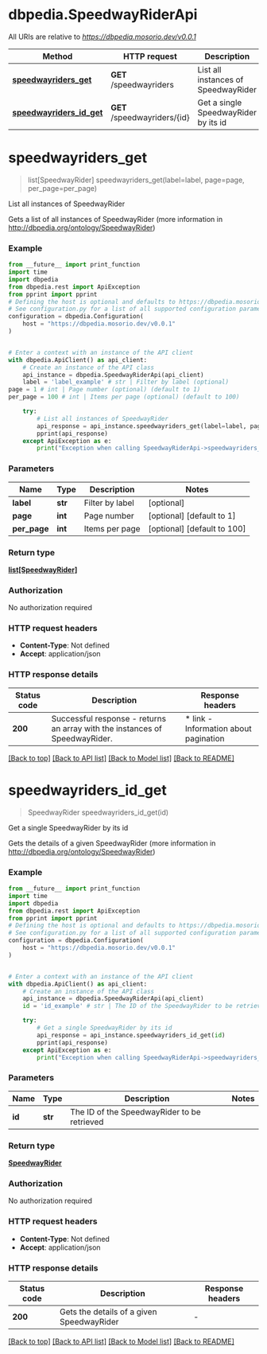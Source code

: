 # dbpedia.SpeedwayRiderApi

All URIs are relative to *https://dbpedia.mosorio.dev/v0.0.1*

Method | HTTP request | Description
------------- | ------------- | -------------
[**speedwayriders_get**](SpeedwayRiderApi.md#speedwayriders_get) | **GET** /speedwayriders | List all instances of SpeedwayRider
[**speedwayriders_id_get**](SpeedwayRiderApi.md#speedwayriders_id_get) | **GET** /speedwayriders/{id} | Get a single SpeedwayRider by its id


# **speedwayriders_get**
> list[SpeedwayRider] speedwayriders_get(label=label, page=page, per_page=per_page)

List all instances of SpeedwayRider

Gets a list of all instances of SpeedwayRider (more information in http://dbpedia.org/ontology/SpeedwayRider)

### Example

```python
from __future__ import print_function
import time
import dbpedia
from dbpedia.rest import ApiException
from pprint import pprint
# Defining the host is optional and defaults to https://dbpedia.mosorio.dev/v0.0.1
# See configuration.py for a list of all supported configuration parameters.
configuration = dbpedia.Configuration(
    host = "https://dbpedia.mosorio.dev/v0.0.1"
)


# Enter a context with an instance of the API client
with dbpedia.ApiClient() as api_client:
    # Create an instance of the API class
    api_instance = dbpedia.SpeedwayRiderApi(api_client)
    label = 'label_example' # str | Filter by label (optional)
page = 1 # int | Page number (optional) (default to 1)
per_page = 100 # int | Items per page (optional) (default to 100)

    try:
        # List all instances of SpeedwayRider
        api_response = api_instance.speedwayriders_get(label=label, page=page, per_page=per_page)
        pprint(api_response)
    except ApiException as e:
        print("Exception when calling SpeedwayRiderApi->speedwayriders_get: %s\n" % e)
```

### Parameters

Name | Type | Description  | Notes
------------- | ------------- | ------------- | -------------
 **label** | **str**| Filter by label | [optional] 
 **page** | **int**| Page number | [optional] [default to 1]
 **per_page** | **int**| Items per page | [optional] [default to 100]

### Return type

[**list[SpeedwayRider]**](SpeedwayRider.md)

### Authorization

No authorization required

### HTTP request headers

 - **Content-Type**: Not defined
 - **Accept**: application/json

### HTTP response details
| Status code | Description | Response headers |
|-------------|-------------|------------------|
**200** | Successful response - returns an array with the instances of SpeedwayRider. |  * link - Information about pagination <br>  |

[[Back to top]](#) [[Back to API list]](../README.md#documentation-for-api-endpoints) [[Back to Model list]](../README.md#documentation-for-models) [[Back to README]](../README.md)

# **speedwayriders_id_get**
> SpeedwayRider speedwayriders_id_get(id)

Get a single SpeedwayRider by its id

Gets the details of a given SpeedwayRider (more information in http://dbpedia.org/ontology/SpeedwayRider)

### Example

```python
from __future__ import print_function
import time
import dbpedia
from dbpedia.rest import ApiException
from pprint import pprint
# Defining the host is optional and defaults to https://dbpedia.mosorio.dev/v0.0.1
# See configuration.py for a list of all supported configuration parameters.
configuration = dbpedia.Configuration(
    host = "https://dbpedia.mosorio.dev/v0.0.1"
)


# Enter a context with an instance of the API client
with dbpedia.ApiClient() as api_client:
    # Create an instance of the API class
    api_instance = dbpedia.SpeedwayRiderApi(api_client)
    id = 'id_example' # str | The ID of the SpeedwayRider to be retrieved

    try:
        # Get a single SpeedwayRider by its id
        api_response = api_instance.speedwayriders_id_get(id)
        pprint(api_response)
    except ApiException as e:
        print("Exception when calling SpeedwayRiderApi->speedwayriders_id_get: %s\n" % e)
```

### Parameters

Name | Type | Description  | Notes
------------- | ------------- | ------------- | -------------
 **id** | **str**| The ID of the SpeedwayRider to be retrieved | 

### Return type

[**SpeedwayRider**](SpeedwayRider.md)

### Authorization

No authorization required

### HTTP request headers

 - **Content-Type**: Not defined
 - **Accept**: application/json

### HTTP response details
| Status code | Description | Response headers |
|-------------|-------------|------------------|
**200** | Gets the details of a given SpeedwayRider |  -  |

[[Back to top]](#) [[Back to API list]](../README.md#documentation-for-api-endpoints) [[Back to Model list]](../README.md#documentation-for-models) [[Back to README]](../README.md)

